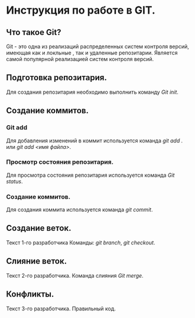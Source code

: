 # Инструкция по работе в GIT.

## Что такое Git?
Git - это одна из реализаций распределенных систем контроля версий, имеющая как и локльные , так и удаленные репозитарии. Является самой популярной реализацией систем контроля версий.
## Подготовка репозитария.
Для создания репозитария необходимо выполнить команду *Git init*.
## Создание коммитов.
### Git add
Для добавления изменений в коммит используется команда *git add .* или *git add <имя файла>*.
### Просмотр состояния репозитария.
Для просмотра состояния репозитария используется команда *Git status*.
### Создание коммитов.
Для создания коммита используется команда *git commit*.

## Создание веток.
Текст 1-го разработчика
Команды: *git branch*, *git checkout*.
 
## Слияние веток.
Текст 2-го разработчика.
Команда слияния *Git merge*.

## Конфликты.
Текст 3-го разработчика.
Правильный код.

